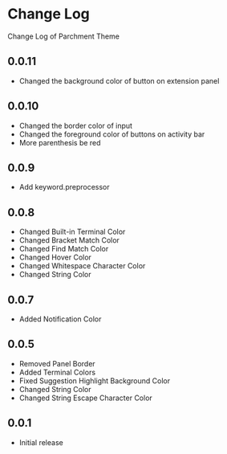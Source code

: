 # Change Log
Change Log of Parchment Theme

## 0.0.11
- Changed the background color of button on extension panel

## 0.0.10
- Changed the border color of input
- Changed the foreground color of buttons on activity bar
- More parenthesis be red

## 0.0.9
- Add keyword.preprocessor

## 0.0.8
- Changed Built-in Terminal Color
- Changed Bracket Match Color
- Changed Find Match Color
- Changed Hover Color
- Changed Whitespace Character Color
- Changed String Color

## 0.0.7
- Added Notification Color

## 0.0.5
- Removed Panel Border
- Added Terminal Colors
- Fixed Suggestion Highlight Background Color
- Changed String Color
- Changed String Escape Character Color

## 0.0.1
- Initial release
